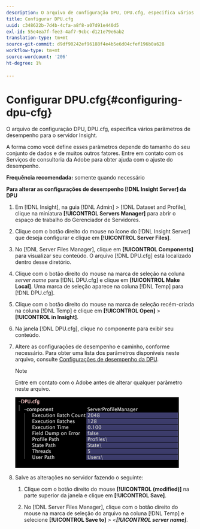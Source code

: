 ```yaml
---
description: O arquivo de configuração DPU, DPU.cfg, especifica vários parâmetros de desempenho para o servidor Insight.
title: Configurar DPU.cfg
uuid: c348622b-7d4b-4cfa-a8f8-a07d91e440d5
exl-id: 55e4ea7f-fee3-4af7-9cbc-d121e79e6ab2
translation-type: tm+mt
source-git-commit: d9df90242ef96188f4e4b5e6d04cfef196b0a628
workflow-type: tm+mt
source-wordcount: '206'
ht-degree: 1%

---
```


# Configurar DPU.cfg{#configuring-dpu-cfg}

O arquivo de configuração DPU, DPU.cfg, especifica vários parâmetros de desempenho para o servidor Insight.

A forma como você define esses parâmetros depende do tamanho do seu conjunto de dados e de muitos outros fatores. Entre em contato com os Serviços de consultoria da Adobe para obter ajuda com o ajuste do desempenho.

**Frequência recomendada:** somente quando necessário

**Para alterar as configurações de desempenho  [!DNL Insight Server] da DPU**

1. Em [!DNL Insight], na guia [!DNL Admin] > [!DNL Dataset and Profile], clique na miniatura **[!UICONTROL Servers Manager]** para abrir o espaço de trabalho do Gerenciador de Servidores.
1. Clique com o botão direito do mouse no ícone do [!DNL Insight Server] que deseja configurar e clique em **[!UICONTROL Server Files]**.
1. No [!DNL Server Files Manager], clique em **[!UICONTROL Components]** para visualizar seu conteúdo. O arquivo [!DNL DPU.cfg] está localizado dentro desse diretório.
1. Clique com o botão direito do mouse na marca de seleção na coluna *server name* para [!DNL DPU.cfg] e clique em **[!UICONTROL Make Local]**. Uma marca de seleção aparece na coluna [!DNL Temp] para [!DNL DPU.cfg].
1. Clique com o botão direito do mouse na marca de seleção recém-criada na coluna [!DNL Temp] e clique em **[!UICONTROL Open]** > **[!UICONTROL in Insight]**.
1. Na janela [!DNL DPU.cfg], clique no componente para exibir seu conteúdo.
1. Altere as configurações de desempenho e caminho, conforme necessário. Para obter uma lista dos parâmetros disponíveis neste arquivo, consulte [Configurações de desempenho da DPU](../../../home/c-inst-svr/c-cfg-stgs-ref/c-dpu-perf-stgs.md#concept-477c4c526de44bda84176e62266c3df1).

   >[!NOTE]
   >
   >Entre em contato com o Adobe antes de alterar qualquer parâmetro neste arquivo.

   ![](assets/cfg_DPU_egvalues.png)

1. Salve as alterações no servidor fazendo o seguinte:

   1. Clique com o botão direito do mouse **[!UICONTROL (modified)]** na parte superior da janela e clique em **[!UICONTROL Save]**.

   1. No [!DNL Server Files Manager], clique com o botão direito do mouse na marca de seleção do arquivo na coluna [!DNL Temp] e selecione **[!UICONTROL Save to]** > *&lt;**[!UICONTROL server name]***.
